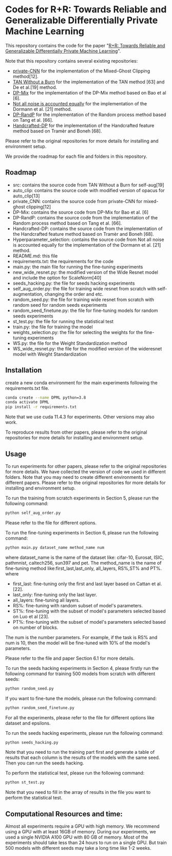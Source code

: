 # Codes for R+R: Towards Reliable and Generalizable Differentially Private Machine Learning

This repository contains the code for the paper "[R+R: Towards Reliable and Generalizable Differentially Private Machine Learning](https://github.com/wenxuan-Bao/Reliable-and-Generalizable-DPML/blob/master/DPML__ACSAC.pdf)".

Note that this repository contains several existing repositories:

- [private-CNN](https://github.com/JialinMao/private_CNN) for the implementation of the Mixed-Ghost Clipping method[12].
- [TAN Without a Burn](https://github.com/facebookresearch/tan) for the implementation of the TAN method [63] and De et al.[19] method.
- [DP-Mix](https://github.com/wenxuan-Bao/DP-Mix) for the implementation of the DP-Mix method based on Bao et al [6].
- [Not all noise is accounted equally](https://github.com/OsvaldFrisk/dp-not-all-noise-is-equal) for the implementation of the  Dormann et al. [21] method.
- [DP-RandP](https://github.com/inspire-group/DP-RandP) for the implementation of the Random process method based on Tang et al. [66].
- [Handcrafted-DP](https://github.com/ftramer/Handcrafted-DP) for the implementation of the Handcrafted feature method based on Tramèr and Boneh [68].

Please refer to the original repositories for more details for installing and environment setup.

We provide the roadmap for each file and folders in this repository.


## Roadmap

- src: contains the source code from TAN Without a Burn for self-aug[19]
- auto_clip: contains the source code with modified version of opacus for auto_clip[13]
- private_CNN: contains the source code from private-CNN for mixed-ghost clipping[12]
- DP-Mix: contains the source code from DP-Mix for Bao et al. [6]
- DP-RandP: contains the source code from the implementation of the Random process method based on Tang et al. [66].
- Handcrafted-DP: contains the source code from the implementation of the Handcrafted feature method based on Tramèr and Boneh [68].
- Hyperparameter_selection: contains the source code from Not all noise is accounted equally for the implementation of the  Dormann et al. [21] method.
- README.md: this file
- requirements.txt: the requirements for the code
- main.py: the main file for running the fine-tuning experiments
- new_wide_resnet.py: the modified version of the Wide Resnet model and include the option for ScaleNorm[40]
- seeds_hacking.py: the file for seeds hacking experiments
- self_aug_order.py: the file for training wide resnet from scratch with self-augmentation, changing the order and etc.
- random_seed.py: the file for training wide resnet from scratch with random seed for random seeds experiments
- random_seed_finetune.py: the file for fine-tuning models for random seeds experiments
- st_test.py: the file for running the statistical test
- train.py: the file for training the model
- weights_selection.py: the file for selecting the weights for the fine-tuning experiments
- WS.py: the file for the Weight Standardization method
- WS_wide_resnet.py: the file for the modified version of the wideresnet model with Weight Standardization


## Installation

create a new conda environment for the main experiments following the requirements.txt file.
```bash
conda create --name DPML python=3.8
conda activate DPML
pip install -r requirements.txt
```
Note that we use cuda 11.4.3 for experiments. Other versions may also work.

To reproduce results from other papers, please refer to the original repositories for more details for installing and environment setup.

## Usage

To run experiments for other papers, please refer to the original repositories for more details. We have collected the version of code we used in different folders.
Note that you may need to create different environments for different papers. Please refer to the original repositories for more details for installing and environment setup.

To run the training from scratch experiments in Section 5, please run the following command:
```bash
python self_aug_order.py 
```
Please refer to the file for different options.

To run the fine-tuning experiments in Section 6, please run the following command:
```bash
python main.py dataset_name method_name num
```
where dataset_name is the name of the dataset like: cifar-10, Eurosat, ISIC, pathmnist, caltech256, sun397 and pet.
The method_name is the name of fine-tuning method like:first_last,last_only, all_layers, RS%,ST% and PT%.
where 
- first_last: fine-tuning only the first and last layer based on Cattan et al.[22].
- last_only: fine-tuning only the last layer.
- all_layers: fine-tuning all layers.
- RS%: fine-tuning with random subset of model's parameters.
- ST%: fine-tuning with the subset of model's parameters selected based on Luo et al [23].
- PT%: fine-tuning with the subset of model's parameters selected based on number of blocks.

The num is the number parameters. For example, if the task is RS% and num is 10, then the model will be fine-tuned with 10% of the model's parameters.

Please refer to the file and paper Section 6.1 for more details.


To run the seeds hacking experiments in Section 4, please firstly run the following command for training 500 models from scratch with different seeds:
```bash
python random_seed.py 
```
If you want to fine-tune the models, please run the following command:
```bash
python random_seed_finetune.py 
```
For all the experiments, please refer to the file for different options like dataset and epsilons.

To run the seeds hacking experiments, please run the following command:
```bash
python seeds_hacking.py 
```
Note that you need to run the training part first and generate a table of results that each column is the results of the models with the same seed. Then you can run the seeds hacking.

To perform the statistical test, please run the following command:
```bash
python st_test.py 
```
Note that you need to fill in the array of results in the file you want to perform the statistical test.

## Computational Resources and time:
Almost all experiments require a GPU with high memory. We recommend using a GPU with at least 16GB of memory.
During our experiments, we used a single NVIDIA A100 GPU with 80 GB of memory.
Most of the experiments should take less than 24 hours to run on a single GPU.
But train 500 models with different seeds may take a long time like 1-2 weeks.
